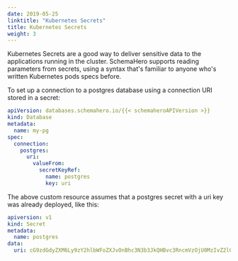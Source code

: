 ```yaml
---
date: 2019-05-25
linktitle: "Kubernetes Secrets"
title: Kubernetes Secrets
weight: 3
---
```


Kubernetes Secrets are a good way to deliver sensitive data to the applications running in the cluster. SchemaHero supports reading parameters from secrets, using a syntax that's familiar to anyone who's written Kubernetes pods specs before.

To set up a connection to a postgres database using a connection URI stored in a secret:

```yaml
apiVersion: databases.schemahero.io/{{< schemaheroAPIVersion >}}
kind: Database
metadata:
  name: my-pg
spec:
  connection:
    postgres:
      uri:
        valueFrom:
          secretKeyRef:
            name: postgres
            key: uri
```

The above custom resource assumes that a postgres secret with a uri key was already deployed, like this:

```yaml
apiversion: v1
kind: Secret
metadata:
  name: postgres
data:
  uri: cG9zdGdyZXM6Ly9zY2hlbWFoZXJvOnBhc3N3b3JkQHBvc3RncmVzOjU0MzIvZ2l0aHVi
```

